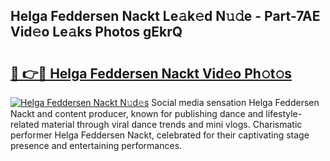 ## Helga Feddersen Nackt Le𝚊k𝚎d N𝚞𝚍e - Part-7AE Vid𝚎o Le𝚊ks Photos gEkrQ

# <h2><a href="http://fbasy9z.evod.top/?m=Helga+Feddersen+Nackt">🔗 👉🔴 Helga Feddersen Nackt Vid𝚎o Ph𝚘t𝚘s</a></h2>

[![Helga Feddersen Nackt N𝚞d𝚎s](https://i.imgur.com/8V9OHl7.gif)](http://fbasy9z.evod.top/?m=Helga+Feddersen+Nackt)
Social media sensation Helga Feddersen Nackt and content producer, known for publishing dance and lifestyle-related material through viral dance trends and mini vlogs. Charismatic performer Helga Feddersen Nackt, celebrated for their captivating stage presence and entertaining performances. 
